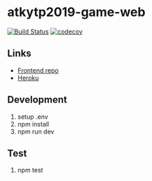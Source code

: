 # atkytp2019-game-web
[![Build Status](https://travis-ci.org/Ohtu-ATKYTP/atkytp2019-game-web.svg?branch=master)](https://travis-ci.org/Ohtu-ATKYTP/atkytp2019-game-web)
[![codecov](https://codecov.io/gh/Ohtu-ATKYTP/atkytp2019-game-web/branch/master/graph/badge.svg)](https://codecov.io/gh/Ohtu-ATKYTP/atkytp2019-game-web)

## Links
* [Frontend repo](https://github.com/Ohtu-ATKYTP/atkytp2019-game)
* [Heroku](http://atkytpgame.herokuapp.com/api/highscores)

## Development
1. setup .env
2. npm install
3. npm run dev

## Test
1. npm test
